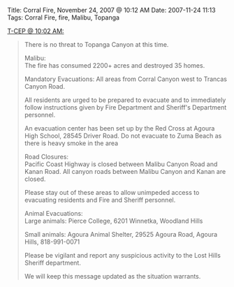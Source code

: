 Title: Corral Fire, November 24, 2007 @ 10:12 AM
Date: 2007-11-24 11:13
Tags: Corral Fire, fire, Malibu, Topanga

[T-CEP @ 10:02 AM:](http://www.t-cep.org/alerts/)

> There is no threat to Topanga Canyon at this time.
>
> Malibu:  
>  The fire has consumed 2200+ acres and destroyed 35 homes.
>
> Mandatory Evacuations: All areas from Corral Canyon west to Trancas
> Canyon Road.
>
> All residents are urged to be prepared to evacuate and to immediately
> follow instructions given by Fire Department and Sheriff's Department
> personnel.
>
> An evacuation center has been set up by the Red Cross at Agoura High
> School, 28545 Driver Road. Do not evacuate to Zuma Beach as there is
> heavy smoke in the area
>
> Road Closures:  
>  Pacific Coast Highway is closed between Malibu Canyon Road and Kanan
> Road. All canyon roads between Malibu Canyon and Kanan are closed.
>
> Please stay out of these areas to allow unimpeded access to evacuating
> residents and Fire and Sheriff personnel.
>
> Animal Evacuations:  
>  Large animals: Pierce College, 6201 Winnetka, Woodland Hills
>
> Small animals: Agoura Animal Shelter, 29525 Agoura Road, Agoura Hills,
> 818-991-0071
>
> Please be vigilant and report any suspicious activity to the Lost
> Hills Sheriff department.
>
> We will keep this message updated as the situation warrants.

